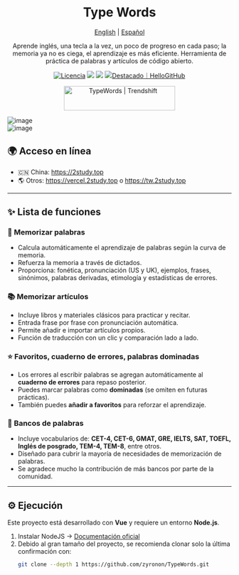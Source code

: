 <h1 align="center">
  Type Words
</h1>

<p align="center">
 <a href="/docs/README.en.md">English</a> | <a href="/README.md">Español</a> 
</p>

<p align="center">
  Aprende inglés, una tecla a la vez, un poco de progreso en cada paso; la memoria ya no es ciega, el aprendizaje es más eficiente.  
  Herramienta de práctica de palabras y artículos de código abierto.
</p> 

<p align="center">
  <a href="https://github.com/zyronon/type-word/blob/master/LICENSE"><img src="https://img.shields.io/github/license/zyronon/type-word" alt="Licencia"></a>
  <a><img src="https://img.shields.io/badge/PRs-bienvenidos-brightgreen.svg"/></a>
  <a><img src="https://img.shields.io/badge/Powered%20by-Vue-blue"/></a>
  <a href="https://hellogithub.com/repository/eb70616d65604458908fc1736e7d41fc" target="_blank"><img src="https://abroad.hellogithub.com/v1/widgets/recommend.svg?rid=eb70616d65604458908fc1736e7d41fc&claim_uid=k5e4ZAqRjJEGzCW&theme=small" alt="Destacado｜HelloGitHub" /></a>
</p>

<div align=center>
<a href="https://trendshift.io/repositories/14139" target="_blank" class="trendshift-badge"><img src="https://trendshift.io/api/badge/repositories/14139" alt="TypeWords | Trendshift" style="width: 250px; height: 55px;" width="250" height="55"/></a>
</div>

![image](/public/word.png)  
![image](/public/article.png)  

## 🌍 Acceso en línea

- 🇨🇳 China: <https://2study.top>  
- 🌎 Otros: <https://vercel.2study.top> o <https://tw.2study.top>  

---

## ✨ Lista de funciones

### 📖 Memorizar palabras

- Calcula automáticamente el aprendizaje de palabras según la curva de memoria.  
- Refuerza la memoria a través de dictados.  
- Proporciona: fonética, pronunciación (US y UK), ejemplos, frases, sinónimos, palabras derivadas, etimología y estadísticas de errores.  

### 📚 Memorizar artículos

- Incluye libros y materiales clásicos para practicar y recitar.  
- Entrada frase por frase con pronunciación automática.  
- Permite añadir e importar artículos propios.  
- Función de traducción con un clic y comparación lado a lado.  

### ⭐ Favoritos, cuaderno de errores, palabras dominadas

- Los errores al escribir palabras se agregan automáticamente al **cuaderno de errores** para repaso posterior.  
- Puedes marcar palabras como **dominadas** (se omiten en futuras prácticas).  
- También puedes **añadir a favoritos** para reforzar el aprendizaje.  

### 📂 Bancos de palabras

- Incluye vocabularios de: **CET-4, CET-6, GMAT, GRE, IELTS, SAT, TOEFL, Inglés de posgrado, TEM-4, TEM-8**, entre otros.  
- Diseñado para cubrir la mayoría de necesidades de memorización de palabras.  
- Se agradece mucho la contribución de más bancos por parte de la comunidad.  

---

## ⚙️ Ejecución

Este proyecto está desarrollado con **Vue** y requiere un entorno **Node.js**.  

1. Instalar NodeJS → [Documentación oficial](https://nodejs.org/en/download)  
2. Debido al gran tamaño del proyecto, se recomienda clonar solo la última confirmación con:  
   ```bash
   git clone --depth 1 https://github.com/zyronon/TypeWords.git
